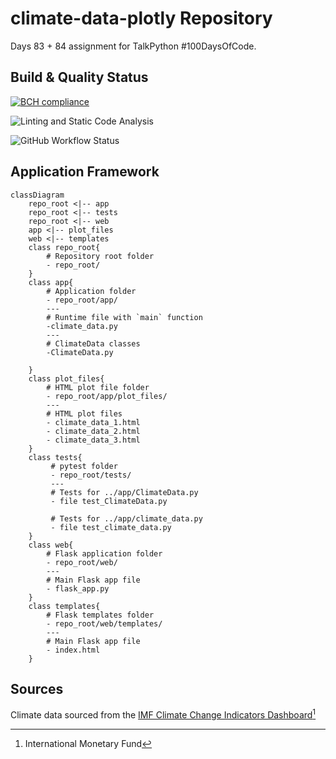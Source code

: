 # climate-data-plotly Repository

Days 83 + 84 assignment for TalkPython #100DaysOfCode.

## Build & Quality Status

[![BCH compliance](https://bettercodehub.com/edge/badge/timothyhull/climate-data-plotly?branch=main)](https://bettercodehub.com/results/timothyhull/climate-data-plotly)

![[Linting and Static Code Analysis](https://github.com/timothyhull/climate-data-plotly/actions/workflows/lint-files.yml)](https://img.shields.io/github/workflow/status/timothyhull/climate-data-plotly/Linting%20and%20Static%20Code%20Analysis?label=Linting%20and%20Static%20Code%20Analysis)

![[GitHub Workflow Status](https://github.com/timothyhull/climate-data-plotly/actions/workflows/pytest.yml)](https://img.shields.io/github/workflow/status/timothyhull/climate-data-plotly/pytest%20Testing?label=pytest)

## Application Framework

<!-- Application diagram -->
```mermaid
classDiagram
    repo_root <|-- app
    repo_root <|-- tests
    repo_root <|-- web
    app <|-- plot_files
    web <|-- templates
    class repo_root{
        # Repository root folder
        - repo_root/
    }
    class app{
        # Application folder
        - repo_root/app/
        ---
        # Runtime file with `main` function
        -climate_data.py
        ---
        # ClimateData classes
        -ClimateData.py
        
    }
    class plot_files{
        # HTML plot file folder
        - repo_root/app/plot_files/
        ---
        # HTML plot files
        - climate_data_1.html
        - climate_data_2.html
        - climate_data_3.html
    }
    class tests{
         # pytest folder
         - repo_root/tests/
         ---
         # Tests for ../app/ClimateData.py
         - file test_ClimateData.py

         # Tests for ../app/climate_data.py
         - file test_climate_data.py
    }
    class web{
        # Flask application folder
        - repo_root/web/
        ---
        # Main Flask app file
        - flask_app.py
    }
    class templates{
        # Flask templates folder
        - repo_root/web/templates/
        ---
        # Main Flask app file
        - index.html
    }
```

## Sources

Climate data sourced from the [IMF Climate Change Indicators Dashboard](https://climatedata.imf.org "IMF Climate Change Indicators Dashboard")[^1]

[^1]: International Monetary Fund

